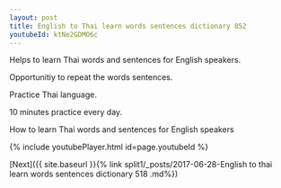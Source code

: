 ```yaml
---
layout: post
title: English to Thai learn words sentences dictionary 852 
youtubeId: ktNe2GDMO6c
---
```

 
 
Helps to learn Thai words and sentences for English speakers.

Opportunitiy to repeat the words sentences. 

Practice Thai language. 
 
10 minutes practice every day. 
 
How to learn Thai words and sentences for English speakers 
 
{% include youtubePlayer.html id=page.youtubeId %}
 
 
[Next]({{ site.baseurl }}{% link  split1/_posts/2017-06-28-English to thai learn words sentences dictionary 518 .md%})
 
